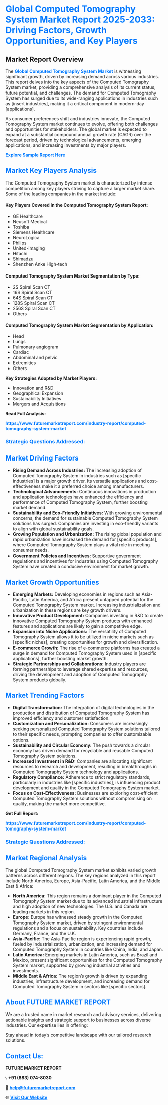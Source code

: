 <h1 style="color: #007BFF;">Global Computed Tomography System Market Report 2025-2033: Driving Factors, Growth Opportunities, and Key Players</h1>

<section id="overview">
<h2>Market Report Overview</h2>
<p>The <a href="https://www.futuremarketreport.com/industry-report/computed-tomography-system-market" style="color: #007BFF; text-decoration: none;"><strong>Global Computed Tomography System Market</strong></a> is witnessing significant growth, driven by increasing demand across various industries. This report delves into the key aspects of the Computed Tomography System market, providing a comprehensive analysis of its current status, future potential, and challenges. The demand for Computed Tomography System has surged due to its wide-ranging applications in industries such as [insert industries], making it a critical component in modern-day [applications].</p>
<p>As consumer preferences shift and industries innovate, the Computed Tomography System market continues to evolve, offering both challenges and opportunities for stakeholders. The global market is expected to expand at a substantial compound annual growth rate (CAGR) over the forecast period, driven by technological advancements, emerging applications, and increasing investments by major players.</p>
</section>

<section id="overview">
<p><a href="https://www.futuremarketreport.com/request-sample/reportId=80338" style="color: #007BFF; text-decoration: none;"><strong>Explore Sample Report Here</strong></a></p>
</section>

<section id="key-players">
<h2 style="color: #007BFF;">Market Key Players Analysis</h2>
<p>The Computed Tomography System market is characterized by intense competition among key players striving to capture a larger market share. Some of the leading companies in the market include:</p>
<h4>Key Players Covered in the Computed Tomography System Report:</h4>
<ul><li>GE Healthcare</li><li>Neusoft Medical</li><li>Toshiba</li><li>Siemens Healthcare</li><li>NeuroLogica</li><li>Philips</li><li>United-imaging</li><li>Hitachi</li><li>Shimadzu</li><li>Shenzhen Anke High-tech</li></ul>
<h4>Computed Tomography System Market Segmentation by Type:</h4>
<ul><li>2S Spiral Scan CT</li><li>16S Spiral Scan CT</li><li>64S Spiral Scan CT</li><li>128S Spiral Scan CT</li><li>256S Spiral Scan CT</li><li>Others</li></ul>

<h4>Computed Tomography System Market Segmentation by Application:</h4>
<ul><li>Head</li><li>Lungs</li><li>Pulmonary angiogram</li><li>Cardiac</li><li>Abdominal and pelvic</li><li>Extremities</li><li>Others</li></ul>
<p><strong>Key Strategies Adopted by Market Players:</strong></p>
<ul>
<li>Innovation and R&D</li>
<li>Geographical Expansion</li>
<li>Sustainability Initiatives</li>
<li>Mergers and Acquisitions</li>
</ul>
</section>

<section>
<p><strong>Read Full Analysis: </strong></p><a href="https://www.futuremarketreport.com/industry-report/computed-tomography-system-market" style="color: #007BFF; text-decoration: none;"><strong>https://www.futuremarketreport.com/industry-report/computed-tomography-system-market</strong></a>
<h3 style="color: #007BFF;">Strategic Questions Addressed:</h3>
</section>

<section id="driving-factors">
<h2 style="color: #007BFF;">Market Driving Factors</h2>
<ul>
<li><strong>Rising Demand Across Industries:</strong> The increasing adoption of Computed Tomography System in industries such as [specific industries] is a major growth driver. Its versatile applications and cost-effectiveness make it a preferred choice among manufacturers.</li>
<li><strong>Technological Advancements:</strong> Continuous innovations in production and application technologies have enhanced the efficiency and performance of Computed Tomography System, further boosting market demand.</li>
<li><strong>Sustainability and Eco-Friendly Initiatives:</strong> With growing environmental concerns, the demand for sustainable Computed Tomography System solutions has surged. Companies are investing in eco-friendly variants to align with global sustainability goals.</li>
<li><strong>Growing Population and Urbanization:</strong> The rising global population and rapid urbanization have increased the demand for [specific products], where Computed Tomography System plays a vital role in meeting consumer needs.</li>
<li><strong>Government Policies and Incentives:</strong> Supportive government regulations and incentives for industries using Computed Tomography System have created a conducive environment for market growth.</li>
</ul>
</section>

<section id="growth-opportunities">
<h2 style="color: #007BFF;">Market Growth Opportunities</h2>
<ul>
<li><strong>Emerging Markets:</strong> Developing economies in regions such as Asia-Pacific, Latin America, and Africa present untapped potential for the Computed Tomography System market. Increasing industrialization and urbanization in these regions are key growth drivers.</li>
<li><strong>Innovative Product Development:</strong> Companies investing in R&D to create innovative Computed Tomography System products with enhanced features and applications are likely to gain a competitive edge.</li>
<li><strong>Expansion into Niche Applications:</strong> The versatility of Computed Tomography System allows it to be utilized in niche markets such as [specific niches], creating opportunities for growth and diversification.</li>
<li><strong>E-commerce Growth:</strong> The rise of e-commerce platforms has created a surge in demand for Computed Tomography System used in [specific applications], further boosting market growth.</li>
<li><strong>Strategic Partnerships and Collaborations:</strong> Industry players are forming partnerships to leverage shared expertise and resources, driving the development and adoption of Computed Tomography System products globally.</li>
</ul>
</section>

<section id="trending-factors">
<h2 style="color: #007BFF;">Market Trending Factors</h2>
<ul>
<li><strong>Digital Transformation:</strong> The integration of digital technologies in the production and distribution of Computed Tomography System has improved efficiency and customer satisfaction.</li>
<li><strong>Customization and Personalization:</strong> Consumers are increasingly seeking personalized Computed Tomography System solutions tailored to their specific needs, prompting companies to offer customizable options.</li>
<li><strong>Sustainability and Circular Economy:</strong> The push towards a circular economy has driven demand for recyclable and reusable Computed Tomography System solutions.</li>
<li><strong>Increased Investment in R&D:</strong> Companies are allocating significant resources to research and development, resulting in breakthroughs in Computed Tomography System technology and applications.</li>
<li><strong>Regulatory Compliance:</strong> Adherence to strict regulatory standards, particularly in industries like [specific industries], is influencing product development and quality in the Computed Tomography System market.</li>
<li><strong>Focus on Cost-Effectiveness:</strong> Businesses are exploring cost-efficient Computed Tomography System solutions without compromising on quality, making the market more competitive.</li>
</ul>
</section>

<section>
<p><strong>Get Full Report: </strong></p><a href="https://www.futuremarketreport.com/industry-report/computed-tomography-system-market" style="color: #007BFF; text-decoration: none;"><strong>https://www.futuremarketreport.com/industry-report/computed-tomography-system-market</strong></a>
<h3 style="color: #007BFF;">Strategic Questions Addressed:</h3>
</section>


<section id="regional-analysis">
<h2 style="color: #007BFF;">Market Regional Analysis</h2>
<p>The global Computed Tomography System market exhibits varied growth patterns across different regions. The key regions analyzed in this report include North America, Europe, Asia-Pacific, Latin America, and the Middle East & Africa:</p>
<ul>
<li><strong>North America:</strong> This region remains a dominant player in the Computed Tomography System market due to its advanced industrial infrastructure and high adoption of new technologies. The U.S. and Canada are leading markets in this region.</li>
<li><strong>Europe:</strong> Europe has witnessed steady growth in the Computed Tomography System market, driven by stringent environmental regulations and a focus on sustainability. Key countries include Germany, France, and the U.K.</li>
<li><strong>Asia-Pacific:</strong> The Asia-Pacific region is experiencing rapid growth, fueled by industrialization, urbanization, and increasing demand for Computed Tomography System in countries like China, India, and Japan.</li>
<li><strong>Latin America:</strong> Emerging markets in Latin America, such as Brazil and Mexico, present significant opportunities for the Computed Tomography System market, supported by growing industrial activities and investments.</li>
<li><strong>Middle East & Africa:</strong> The region’s growth is driven by expanding industries, infrastructure development, and increasing demand for Computed Tomography System in sectors like [specific sectors].</li>
</ul>
</section>

<footer>
<h2 style="color: #007BFF;">About FUTURE MARKET REPORT</h2>
<p>We are a trusted name in market research and advisory services, delivering actionable insights and strategic support to businesses across diverse industries. Our expertise lies in offering:</p>

<p>Stay ahead in today’s competitive landscape with our tailored research solutions.</p>

<h2 style="color: #007BFF;">Contact Us:</h2>
<p><strong>FUTURE MARKET REPORT</strong></p>
<p>📞 <strong>+91 (883) 074-8030</strong></p>
<p>📧 <strong><a href="mailto:help@futuremarketreport.com" style="color: #007BFF;">help@futuremarketreport.com</a></strong></p>
<p>🌐 <strong><a href="https://www.futuremarketreport.com/" style="color: #007BFF;">Visit Our Website</a></strong></p>
</footer>